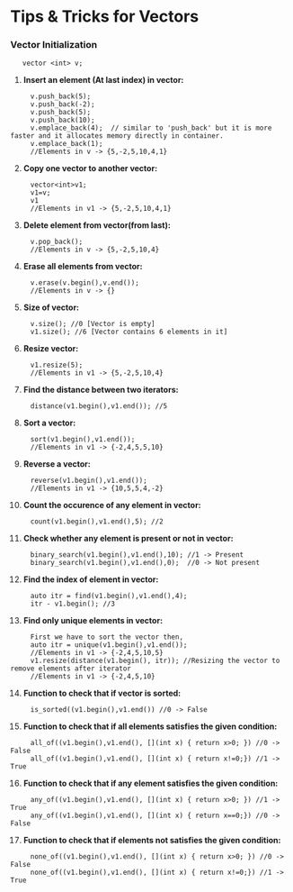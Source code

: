 # Tips & Tricks for Vectors 
     
   ### __Vector Initialization__
   ```
      vector <int> v;
   ```
   
1) <b>Insert an element (At last index) in vector:</b><br>
```
     v.push_back(5); 
     v.push_back(-2);
     v.push_back(5);
     v.push_back(10);
     v.emplace_back(4);  // similar to 'push_back' but it is more faster and it allocates memory directly in container.
     v.emplace_back(1);
     //Elements in v -> {5,-2,5,10,4,1}
```
2) <b>Copy one vector to another vector:</b><br>
```
     vector<int>v1;   
     v1=v; 
     v1 
     //Elements in v1 -> {5,-2,5,10,4,1} 
```
3) <b>Delete element from vector(from last):</b><br>
```
     v.pop_back();
     //Elements in v -> {5,-2,5,10,4}
``` 
4) <b>Erase all elements from vector:</b><br>
```
     v.erase(v.begin(),v.end());
     //Elements in v -> {}
```
5) <b>Size of vector: </b><br>
```
     v.size(); //0 [Vector is empty]
     v1.size(); //6 [Vector contains 6 elements in it]
``` 
6) <b>Resize vector: </b><br>
```
     v1.resize(5);
     //Elements in v1 -> {5,-2,5,10,4}
```  
7) <b>Find the distance between two iterators:</b><br>
```
     distance(v1.begin(),v1.end()); //5
```  
8) <b>Sort a vector:</b><br>
```
     sort(v1.begin(),v1.end()); 
     //Elements in v1 -> {-2,4,5,5,10}
```  
9) <b>Reverse a vector:</b><br>
```
     reverse(v1.begin(),v1.end());
     //Elements in v1 -> {10,5,5,4,-2}
```  
10) <b>Count the occurence of any element in vector:</b><br>
```
     count(v1.begin(),v1.end(),5); //2
```  
11) <b>Check whether any element is present or not in vector:</b><br>
```
     binary_search(v1.begin(),v1.end(),10); //1 -> Present
     binary_search(v1.begin(),v1.end(),0);  //0 -> Not present
```  
12) <b>Find the index of element in vector:</b><br>
```
     auto itr = find(v1.begin(),v1.end(),4);
     itr - v1.begin(); //3
```  
13) <b>Find only unique elements in vector:</b><br>
```
     First we have to sort the vector then,
     auto itr = unique(v1.begin(),v1.end());
     //Elements in v1 -> {-2,4,5,10,5}
     v1.resize(distance(v1.begin(), itr)); //Resizing the vector to remove elements after iterator
     //Elements in v1 -> {-2,4,5,10} 
```  
14) <b>Function to check that if vector is sorted:</b><br>
```
     is_sorted((v1.begin(),v1.end()) //0 -> False
``` 
15) <b>Function to check that if all elements satisfies the given condition:</b><br>
```
     all_of((v1.begin(),v1.end(), [](int x) { return x>0; }) //0 -> False
     all_of((v1.begin(),v1.end(), [](int x) { return x!=0;}) //1 -> True
```  
16) <b>Function to check that if any element satisfies the given condition:</b><br>
```
     any_of((v1.begin(),v1.end(), [](int x) { return x>0; }) //1 -> True
     any_of((v1.begin(),v1.end(), [](int x) { return x==0;}) //0 -> False
``` 
17) <b>Function to check that if elements not satisfies the given condition:</b><br>
```
     none_of((v1.begin(),v1.end(), [](int x) { return x>0; }) //0 -> False
     none_of((v1.begin(),v1.end(), [](int x) { return x!=0;}) //1 -> True
``` 

 
